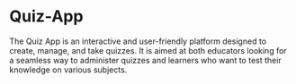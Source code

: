 # Quiz-App
The Quiz App is an interactive and user-friendly platform designed to create, manage, and take quizzes. It is aimed at both educators looking for a seamless way to administer quizzes and learners who want to test their knowledge on various subjects.
